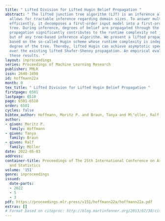 ```yaml
---
title: " Lifted Division for Lifted Hugin Belief Propagation "
abstract: " The lifted junction tree algorithm (LJT) is an inference algorithm that
  allows for tractable inference regarding domain sizes. To answer multiple queries
  efficiently, it decomposes a first-order input model into a first-order junction
  tree. During inference, degrees of belief are propagated through the tree. This
  propagation significantly contributes to the runtime complexity not just of LJT
  but of any tree-based inference algorithm. We present a lifted propagation scheme
  based on the so-called Hugin scheme whose runtime complexity is independent of the
  degree of the tree. Thereby, lifted Hugin can achieve asymptotic speed improvements
  over the existing lifted Shafer-Shenoy propagation. An empirical evaluation confirms
  these results. "
layout: inproceedings
series: Proceedings of Machine Learning Research
publisher: PMLR
issn: 2640-3498
id: hoffmann22a
month: 0
tex_title: " Lifted Division for Lifted Hugin Belief Propagation "
firstpage: 6501
lastpage: 6510
page: 6501-6510
order: 6501
cycles: false
bibtex_author: Hoffmann, Moritz P. and Braun, Tanya and M\"oller, Ralf
author:
- given: Moritz P.
  family: Hoffmann
- given: Tanya
  family: Braun
- given: Ralf
  family: Möller
date: 2022-05-03
address:
container-title: Proceedings of The 25th International Conference on Artificial Intelligence
  and Statistics
volume: '151'
genre: inproceedings
issued:
  date-parts:
  - 2022
  - 5
  - 3
pdf: https://proceedings.mlr.press/v151/hoffmann22a/hoffmann22a.pdf
extras: []
# Format based on citeproc: http://blog.martinfenner.org/2013/07/30/citeproc-yaml-for-bibliographies/
---
```

